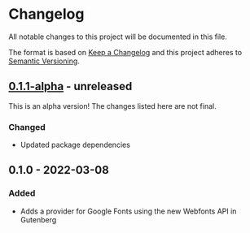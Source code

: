 # Changelog

All notable changes to this project will be documented in this file.

The format is based on [Keep a Changelog](https://keepachangelog.com/en/1.0.0/)
and this project adheres to [Semantic Versioning](https://semver.org/spec/v2.0.0.html).

## [0.1.1-alpha] - unreleased

This is an alpha version! The changes listed here are not final.

### Changed
- Updated package dependencies

## 0.1.0 - 2022-03-08
### Added
- Adds a provider for Google Fonts using the new Webfonts API in Gutenberg

[0.1.1-alpha]: https://github.com/Automattic/jetpack-google-fonts-provider/compare/v0.1.0...v0.1.1-alpha
